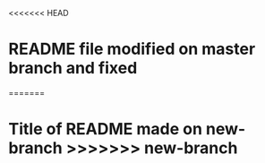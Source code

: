 <<<<<<< HEAD
# README file modified on master branch and fixed
=======
# Title of README made on new-branch >>>>>>> new-branch
